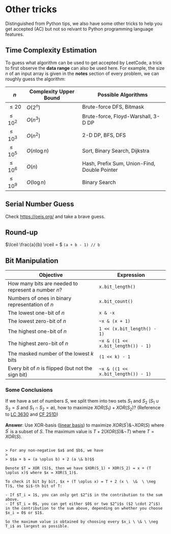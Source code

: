 # Other tricks

Distinguished from Python tips, we also have some other tricks to help you get accepted (AC) but not so relvant to Python programming language features.

## Time Complexity Estimation

To guess what algorithm can be used to get accepted by LeetCode, a trick to first observe the **data range** can also be used here. For example, the size $n$ of an input array is given in the **notes** section of every problem, we can roughly guess the algorithm:

| $n$        | Complexity Upper Bound | Possible Algorithms                          |
| ---------- | ---------------------- | -------------------------------------------- |
| $\le 20$   | $O(2^n)$               | Brute-force DFS, Bitmask                     |
| $\le 10^2$ | $O(n^3)$               | Brute-force, Floyd-Warshall, 3-D DP          |
| $\le 10^3$ | $O(n^2)$               | 2-D DP, BFS, DFS                             |
| $\le 10^5$ | $O(n\log n)$           | Sort, Binary Search, Dijkstra                |
| $\le 10^6$ | $O(n)$                 | Hash, Prefix Sum, Union-Find, Double Pointer |
| $\le 10^9$ | $O(\log n)$            | Binary Search                                |

## Serial Number Guess

Check https://oeis.org/ and take a brave guess.

## Round-up

$\lceil \frac{a}{b} \rceil = $ `(a + b - 1) // b`

## Bit Manipulation

| Objective | Expression |
| --------- | ---------- |
| How many bits are needed to represent a number $n$? | `x.bit_length()` |
| Numbers of ones in binary representation of $n$ | `x.bit_count()` |
| The lowest one-bit of $n$ | `x & -x` |
| The lowest zero-bit of $n$ | `~x & (x + 1)` |
| The highest one-bit of $n$ | `1 << (x.bit_length() - 1)` |
| The highest zero-bit of $n$ | `~x & ((1 << x.bit_length()) - 1)` |
| The masked number of the lowest $k$ bits | `(1 << k) - 1` |
| Every bit of $n$ is flipped (but not the sign bit) | `~x & ((1 << x.bit_length()) - 1)` |

### Some Conclusions



If we have a set of numbers $S$, we split them into two sets $S_1$ and $S_2$ ($S_1 \cup S_2 = S$ and $S_1 \cap S_2 = \emptyset$), how to maximize $XOR(S_1) + XOR(S_2)$? (Reference to [LC 3630](https://leetcode.com/problems/partition-array-for-maximum-xor-and-and/description/) and [CF  251D](https://codeforces.com/problemset/problem/251/D))

**Answer**: Use XOR-basis ([linear basis](https://en.wikipedia.org/wiki/Linear_basis)) to maximize $XOR(S^\prime) \& \neg XOR(S)$ where $S^\prime$ is a subset of $S$. The maximum value is $T + 2 (XOR(S) \& \neg T)$ where $T = XOR(S)$.

````{dropdown} Reasoning

> For any non-negative $a$ and $b$, we have 
> 
> $$a + b = (a \oplus b) + 2 (a \& b)$$

Denote $T = XOR (S)$, then we have $XOR(S_1) + XOR(S_2) = x + (T \oplus x)$ where $x = XOR(S_1)$.

To check it bit by bit, $x + (T \oplus x) = T + 2 (x \  \&  \ \neg T)$, the $i$-th bit of T:

- If $T_i = 1$, you can only get $2^i$ in the contribution to the sum above. 
- If $T_i = 0$, you can get either $0$ or two $2^i$s ($2 \cdot 2^i$) in the contribution to the sum above, depending on whether you choose $x_i = 0$ or $1$.

So the maximum value is obtained by choosing every $x_i \ \& \ \neg T_i$ as largest as possible.


````